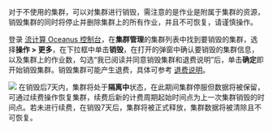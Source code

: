 对于不使用的集群，可以对集群进行销毁，需注意的是作业是附属于集群的资源，销毁集群的同时将停止并删除集群上的所有作业，并且不可恢复，请谨慎操作。

登录 [流计算 Oceanus 控制台](https://console.cloud.tencent.com/oceanus)，在**集群管理**的集群列表中找到要销毁的集群，选择**操作 > 更多**，在下拉框中单击**销毁**，在打开的弹窗中确认要销毁的集群信息，以及集群上的作业数，勾选“我已阅读并同意销毁集群和退费说明”后，单击**确定**即开始销毁集群。销毁集群可能产生退费，具体可参考 [退费说明](https://cloud.tencent.com/document/product/849/50420)。

![](https://main.qcloudimg.com/raw/caea2073dce9187cde202cdab13e7835.png)
在销毁后7天内，集群将处于**隔离中**状态，在此期间集群停服但数据将被保留，可通过续费操作恢复集群，续费后新的计费周期起始时间点为上一次集群销毁的时间点。若未进行续费，在销毁7天后，集群将被正式释放，集群数据将被清除且不可恢复。
